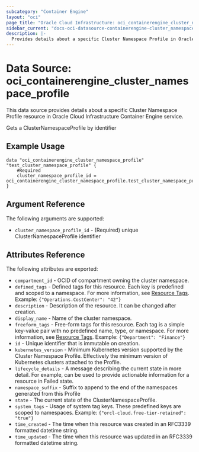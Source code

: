 ```yaml
---
subcategory: "Container Engine"
layout: "oci"
page_title: "Oracle Cloud Infrastructure: oci_containerengine_cluster_namespace_profile"
sidebar_current: "docs-oci-datasource-containerengine-cluster_namespace_profile"
description: |-
  Provides details about a specific Cluster Namespace Profile in Oracle Cloud Infrastructure Container Engine service
---
```


# Data Source: oci_containerengine_cluster_namespace_profile
This data source provides details about a specific Cluster Namespace Profile resource in Oracle Cloud Infrastructure Container Engine service.

Gets a ClusterNamespaceProfile by identifier

## Example Usage

```hcl
data "oci_containerengine_cluster_namespace_profile" "test_cluster_namespace_profile" {
	#Required
	cluster_namespace_profile_id = oci_containerengine_cluster_namespace_profile.test_cluster_namespace_profile.id
}
```

## Argument Reference

The following arguments are supported:

* `cluster_namespace_profile_id` - (Required) unique ClusterNamespaceProfile identifier


## Attributes Reference

The following attributes are exported:

* `compartment_id` - OCID of compartment owning the cluster namespace.
* `defined_tags` - Defined tags for this resource. Each key is predefined and scoped to a namespace. For more information, see [Resource Tags](https://docs.cloud.oracle.com/iaas/Content/General/Concepts/resourcetags.htm). Example: `{"Operations.CostCenter": "42"}` 
* `description` - Description of the resource. It can be changed after creation.
* `display_name` - Name of the cluster namespace.
* `freeform_tags` - Free-form tags for this resource. Each tag is a simple key-value pair with no predefined name, type, or namespace. For more information, see [Resource Tags](https://docs.cloud.oracle.com/iaas/Content/General/Concepts/resourcetags.htm). Example: `{"Department": "Finance"}` 
* `id` - Unique identifier that is immutable on creation.
* `kubernetes_version` - Minimum Kubernetes version supported by the Cluster Namespace Profile. Effectively the minimum version of Kubernetes clusters attached to the Profile. 
* `lifecycle_details` - A message describing the current state in more detail. For example, can be used to provide actionable information for a resource in Failed state. 
* `namespace_suffix` - Suffix to append to the end of the namespaces generated from this Profile
* `state` - The current state of the ClusterNamespaceProfile.
* `system_tags` - Usage of system tag keys. These predefined keys are scoped to namespaces. Example: `{"orcl-cloud.free-tier-retained": "true"}` 
* `time_created` - The time when this resource was created in an RFC3339 formatted datetime string.
* `time_updated` - The time when this resource was updated in an RFC3339 formatted datetime string.


